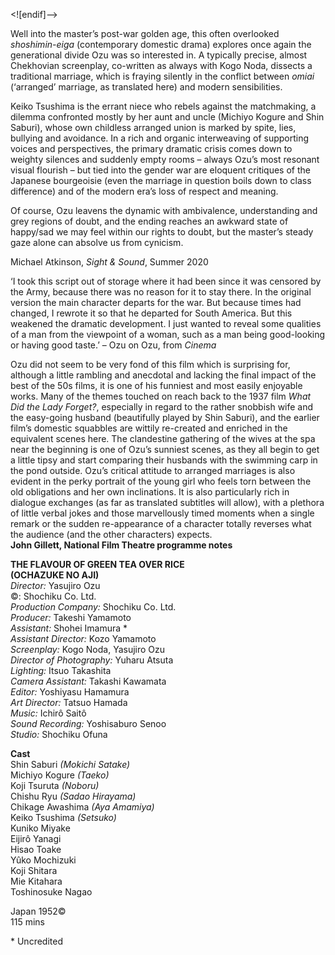 <![endif]-->

Well into the master’s post-war golden age, this often overlooked _shoshimin-eiga_ (contemporary domestic drama) explores once again the generational divide Ozu was so interested in. A typically precise, almost Chekhovian screenplay, co-written as always with Kogo Noda, dissects a traditional marriage, which is fraying silently in the conflict between _omiai_ (‘arranged’ marriage, as translated here) and modern sensibilities.

Keiko Tsushima is the errant niece who rebels against the matchmaking, a dilemma confronted mostly by her aunt and uncle (Michiyo Kogure and Shin Saburi), whose own childless arranged union is marked by spite, lies, bullying and avoidance. In a rich and organic interweaving of supporting voices and perspectives, the primary dramatic crisis comes down to weighty silences and suddenly empty rooms – always Ozu’s most resonant visual flourish – but tied into the gender war are eloquent critiques of the Japanese bourgeoisie (even the marriage in question boils down to class difference) and of the modern era’s loss of respect and meaning.

Of course, Ozu leavens the dynamic with ambivalence, understanding and grey regions of doubt, and the ending reaches an awkward state of happy/sad we may feel within our rights to doubt, but the master’s steady gaze alone can absolve us from cynicism.

Michael Atkinson, _Sight & Sound_, Summer 2020

‘I took this script out of storage where it had been since it was censored by the Army, because there was no reason for it to stay there. In the original version the main character departs for the war. But because times had changed, I rewrote it so that he departed for South America. But this weakened the dramatic development. I just wanted to reveal some qualities of a man from the viewpoint of a woman, such as a man being good-looking or having good taste.’ – Ozu on Ozu, from _Cinema_

Ozu did not seem to be very fond of this film which is surprising for, although a little rambling and anecdotal and lacking the final impact of the best of the 50s films, it is one of his funniest and most easily enjoyable works. Many of the themes touched on reach back to the 1937 film _What Did the Lady Forget?_, especially in regard to the rather snobbish wife and the easy-going husband (beautifully played by Shin Saburi), and the earlier film’s domestic squabbles are wittily re-created and enriched in the equivalent scenes here. The clandestine gathering of the wives at the spa near the beginning is one of Ozu’s sunniest scenes, as they all begin to get a little tipsy and start comparing their husbands with the swimming carp in the pond outside. Ozu’s critical attitude to arranged marriages is also evident in the perky portrait of the young girl who feels torn between the old obligations and her own inclinations. It is also particularly rich in dialogue exchanges (as far as translated subtitles will allow), with a plethora of little verbal jokes and those marvellously timed moments when a single remark or the sudden re-appearance of a character totally reverses what the audience (and the other characters) expects.<br>
**John Gillett, National Film Theatre programme notes**


**THE FLAVOUR OF GREEN TEA OVER RICE  
(OCHAZUKE NO AJI)**<br>
_Director:_ Yasujiro Ozu<br>
©: Shochiku Co. Ltd.<br>
_Production Company:_ Shochiku Co. Ltd.<br>
_Producer:_ Takeshi Yamamoto<br>
_Assistant:_ Shohei Imamura *<br>
_Assistant Director:_ Kozo Yamamoto<br>
_Screenplay:_ Kogo Noda, Yasujiro Ozu<br>
_Director of Photography:_ Yuharu Atsuta<br>
_Lighting:_ Itsuo Takashita<br>
_Camera Assistant:_ Takashi Kawamata<br>
_Editor:_ Yoshiyasu Hamamura<br>
_Art Director:_ Tatsuo Hamada<br>
_Music:_ Ichirô Saitô<br>
_Sound Recording:_ Yoshisaburo Senoo<br>
_Studio:_ Shochiku Ofuna<br>

**Cast**<br>
Shin Saburi _(Mokichi Satake)_<br>
Michiyo Kogure _(Taeko)_<br>
Koji Tsuruta _(Noboru)_<br>
Chishu Ryu _(Sadao Hirayama)_<br>
Chikage Awashima _(Aya Amamiya)_<br>
Keiko Tsushima _(Setsuko)_<br>
Kuniko Miyake<br>
Eijirô Yanagi<br>
Hisao Toake<br>
Yûko Mochizuki<br>
Koji Shitara<br>
Mie Kitahara<br>
Toshinosuke Nagao<br>

Japan 1952©<br>
115 mins<br>

\* Uncredited<br>
<!--stackedit_data:
eyJoaXN0b3J5IjpbODE4MTY2NTgxXX0=
-->